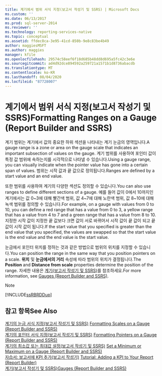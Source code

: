```yaml
---
title: 계기에서 범위 서식 지정(보고서 작성기 및 SSRS) | Microsoft Docs
ms.custom: ''
ms.date: 06/13/2017
ms.prod: sql-server-2014
ms.reviewer: ''
ms.technology: reporting-services-native
ms.topic: conceptual
ms.assetid: ffdec8ca-3e95-41cd-850b-9e8c83be4b49
author: maggiesMSFT
ms.author: maggies
manager: kfile
ms.openlocfilehash: 29574c58eef6f18d685b48dd8d695a5fc42c3e6e
ms.sourcegitcommit: ad4d92dce894592a259721a1571b1d8736abacdb
ms.translationtype: MT
ms.contentlocale: ko-KR
ms.lasthandoff: 08/04/2020
ms.locfileid: "87728007"
---
```

# <a name="formatting-ranges-on-a-gauge-report-builder-and-ssrs"></a><span data-ttu-id="b42f2-102">계기에서 범위 서식 지정(보고서 작성기 및 SSRS)</span><span class="sxs-lookup"><span data-stu-id="b42f2-102">Formatting Ranges on a Gauge (Report Builder and SSRS)</span></span>
  <span data-ttu-id="b42f2-103">계기 범위는 계기에서 값의 중요한 하위 섹션을 나타내는 계기 눈금의 영역입니다.</span><span class="sxs-lookup"><span data-stu-id="b42f2-103">A gauge range is a zone or area on the gauge scale that indicates an important subsection of values on the gauge.</span></span> <span data-ttu-id="b42f2-104">계기 범위를 사용하여 포인터 값이 특정 값 범위에 속하는지를 시각적으로 나타낼 수 있습니다.</span><span class="sxs-lookup"><span data-stu-id="b42f2-104">Using a gauge range, you can visually indicate when the pointer value has gone into a certain span of values.</span></span> <span data-ttu-id="b42f2-105">범위는 시작 값과 끝 값으로 정의됩니다.</span><span class="sxs-lookup"><span data-stu-id="b42f2-105">Ranges are defined by a start value and an end value.</span></span>  
  
 <span data-ttu-id="b42f2-106">또한 범위를 사용하여 계기의 다양한 섹션도 정의할 수 있습니다.</span><span class="sxs-lookup"><span data-stu-id="b42f2-106">You can also use ranges to define different sections of a gauge.</span></span> <span data-ttu-id="b42f2-107">예를 들어 값이 0에서 10까지인 계기에서는 값 0~3에 대해 빨간색 범위, 값 4~7에 대해 노란색 범위, 값 8~10에 대해 녹색 범위를 정의할 수 있습니다.</span><span class="sxs-lookup"><span data-stu-id="b42f2-107">For example, on a gauge with values from 0 to 10, you can define a red range that has a value from 0 to 3, a yellow range that has a value from 4 to 7 and a green range that has a value from 8 to 10.</span></span> <span data-ttu-id="b42f2-108">지정한 시작 값이 지정한 끝 값보다 크면 값이 서로 바뀌어서 시작 값이 끝 값이 되고 끝 값이 시작 값이 됩니다.</span><span class="sxs-lookup"><span data-stu-id="b42f2-108">If the start value that you specified is greater than the end value that you specified, the values are swapped so that the start value is the end value and the end value is the start value.</span></span>  
  
 <span data-ttu-id="b42f2-109">눈금에서 포인터 위치를 정하는 것과 같은 방법으로 범위의 위치를 지정할 수 있습니다.</span><span class="sxs-lookup"><span data-stu-id="b42f2-109">You can position the range in the same way that you position pointers on a scale.</span></span> <span data-ttu-id="b42f2-110">**위치** 및 **눈금에서의 거리** 속성에 따라 범위의 위치가 결정됩니다.</span><span class="sxs-lookup"><span data-stu-id="b42f2-110">The **Position** and **Distance from scale** properties determine the position of the range.</span></span> <span data-ttu-id="b42f2-111">자세한 내용은 [계기&#40;보고서 작성기 및 SSRS&#41;](gauges-report-builder-and-ssrs.md)를 참조하세요.</span><span class="sxs-lookup"><span data-stu-id="b42f2-111">For more information, see [Gauges &#40;Report Builder and SSRS&#41;](gauges-report-builder-and-ssrs.md).</span></span>  
  
> [!NOTE]  
>  [!INCLUDE[ssRBRDDup](../../includes/ssrbrddup-md.md)]  
  
## <a name="see-also"></a><span data-ttu-id="b42f2-112">참고 항목</span><span class="sxs-lookup"><span data-stu-id="b42f2-112">See Also</span></span>  
 <span data-ttu-id="b42f2-113">[계기의 눈금 서식 지정&#40;보고서 작성기 및 SSRS&#41;](formatting-scales-on-a-gauge-report-builder-and-ssrs.md) </span><span class="sxs-lookup"><span data-stu-id="b42f2-113">[Formatting Scales on a Gauge &#40;Report Builder and SSRS&#41;](formatting-scales-on-a-gauge-report-builder-and-ssrs.md) </span></span>  
 <span data-ttu-id="b42f2-114">[계기의 포인터 서식 지정&#40;보고서 작성기 및 SSRS&#41;](formatting-pointers-on-a-gauge-report-builder-and-ssrs.md) </span><span class="sxs-lookup"><span data-stu-id="b42f2-114">[Formatting Pointers on a Gauge &#40;Report Builder and SSRS&#41;](formatting-pointers-on-a-gauge-report-builder-and-ssrs.md) </span></span>  
 <span data-ttu-id="b42f2-115">[계기의 최소값 또는 최대값 설정&#40;보고서 작성기 및 SSRS&#41;](set-a-minimum-or-maximum-on-a-gauge-report-builder-and-ssrs.md) </span><span class="sxs-lookup"><span data-stu-id="b42f2-115">[Set a Minimum or Maximum on a Gauge &#40;Report Builder and SSRS&#41;](set-a-minimum-or-maximum-on-a-gauge-report-builder-and-ssrs.md) </span></span>  
 <span data-ttu-id="b42f2-116">[자습서: 보고서에 KPI 추가&#40;보고서 작성기&#41;](../tutorial-adding-a-kpi-to-your-report-report-builder.md) </span><span class="sxs-lookup"><span data-stu-id="b42f2-116">[Tutorial: Adding a KPI to Your Report &#40;Report Builder&#41;](../tutorial-adding-a-kpi-to-your-report-report-builder.md) </span></span>  
 [<span data-ttu-id="b42f2-117">계기&#40;보고서 작성기 및 SSRS&#41;</span><span class="sxs-lookup"><span data-stu-id="b42f2-117">Gauges &#40;Report Builder and SSRS&#41;</span></span>](gauges-report-builder-and-ssrs.md)  
  
  
